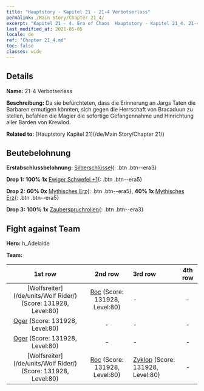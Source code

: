 ```yaml
---
title: "Hauptstory - Kapitel 21 - 21-4 Verbotserlass"
permalink: /Main Story/Chapter 21_4/
excerpt: "Kapitel 21 - 4. Era of Chaos  Hauptstory - Kapitel 21_4. 21-4 Verbotserlass"
last_modified_at: 2021-05-05
locale: de
ref: "Chapter 21_4.md"
toc: false
classes: wide
---
```


## Details

 **Name:** 21-4 Verbotserlass

 **Beschreibung:** Da sie befürchteten, dass die Erinnerung an Jargs Taten die Barbaren ermutigen könnten, sich gegen die Herrschaft von Bracaduun zu stellen, befahlen die Magier die sofortige Gefangennahme und Hinrichtung aller Barden von Krewlod.

 **Related to:** [Hauptstory Kapitel 21](/de/Main Story/Chapter 21/)

## Beutebelohnung

 **Erstabschlussbelohnung:** [Silberschlüssel](/ItemsDE/con_693/){: .btn .btn--era3}

 **Drop 1:** **100% 1x** [Ewiger Schwefel +1](/ItemsDE/mat_71/){: .btn .btn--era5}

 **Drop 2:** **60% 0x** [Mythisches Erz](/ItemsDE/mat_61/){: .btn .btn--era5}, **40% 1x** [Mythisches Erz](/ItemsDE/mat_61/){: .btn .btn--era5}

 **Drop 3:** **100% 1x** [Zauberspruchrollen](/ItemsDE/con_694/){: .btn .btn--era3}


## Fight against Team
 **Hero:** h_Adelaide

 **Team:**


  | 1st row | 2nd row | 3rd row | 4th row |
  |:----:|:----:|:----|:----:|
  | [Wolfsreiter](/de/units/Wolf Rider/) (Score: 131928, Level:80)  | [Roc](/de/units/Roc/) (Score: 131928, Level:80)  | - | - |
  | [Oger](/de/units/Ogre/) (Score: 131928, Level:80)  | - | - | - |
  | [Oger](/de/units/Ogre/) (Score: 131928, Level:80)  | - | - | - |
  | [Wolfsreiter](/de/units/Wolf Rider/) (Score: 131928, Level:80)  | [Roc](/de/units/Roc/) (Score: 131928, Level:80)  | [Zyklop](/de/units/Cyclops/) (Score: 131928, Level:80)  | - |


